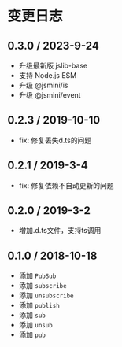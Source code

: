# 变更日志

## 0.3.0 / 2023-9-24

- 升级最新版 jslib-base
- 支持 Node.js ESM
- 升级 @jsmini/is
- 升级 @jsmini/event

## 0.2.3 / 2019-10-10

- fix: 修复丢失d.ts的问题

## 0.2.1 / 2019-3-4

- fix: 修复依赖不自动更新的问题

## 0.2.0 / 2019-3-2

- 增加.d.ts文件，支持ts调用

## 0.1.0 / 2018-10-18

- 添加 `PubSub`
- 添加 `subscribe`
- 添加 `unsubscribe`
- 添加 `publish`
- 添加 `sub`
- 添加 `unsub`
- 添加 `pub`

